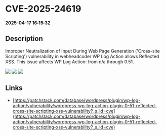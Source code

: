 # CVE-2025-24619

**2025-04-17 16:15:32**

## Description
Improper Neutralization of Input During Web Page Generation ('Cross-site Scripting') vulnerability in webheadcoder WP Log Action allows Reflected XSS. This issue affects WP Log Action: from n/a through 0.51.

![](https://img.shields.io/static/v1?label=Score&message=7.1&color=red)
![](https://img.shields.io/static/v1?label=Severity&message=HIGH&color=red)
![](https://img.shields.io/static/v1?label=CWE&message=XSS&color=green)

## Links
- [https://patchstack.com/database/wordpress/plugin/wp-log-action/vulnerability/wordpress-wp-log-action-plugin-0-51-reflected-cross-site-scripting-xss-vulnerability?_s_id=cve](https://patchstack.com/database/wordpress/plugin/wp-log-action/vulnerability/wordpress-wp-log-action-plugin-0-51-reflected-cross-site-scripting-xss-vulnerability?_s_id=cve)
